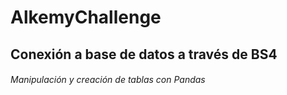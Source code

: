 # AlkemyChallenge

## Conexión a base de datos a través de BS4

###### Manipulación y creación de tablas con Pandas
